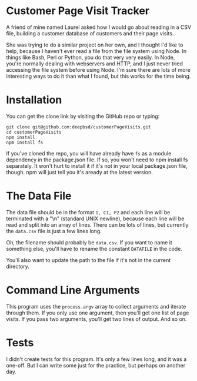 # Customer Page Visit Tracker

A friend of mine named Laurel asked how I would go about reading in
a CSV file, building a customer database of customers and their
page visits.

She was trying to do a similar project on her own, and I thought I'd like 
to help, because I haven't ever read a file from the file system using
Node.  In things like Bash, Perl or Python, you do that very very easily.
In Node, you're normally dealing with webservers and HTTP, and I just never
tried accessing the file system before using Node.  I'm sure there are
lots of more interesting ways to do it than what I found, but this works
for the time being.

# Installation

You can get the clone link by visiting the GitHub repo or typing:

```
git clone git@github.com:deepbsd/customerPageVisits.git
cd customerPageVisits
npm install
npm install fs
```
If you've cloned the repo, you will have already have `fs` as a module dependency in the package.json file.
If so, you won't need to npm install fs separately.  It won't hurt to install it if it's not in your local
package.json file, though.  npm will just tell you it's aready at the latest version.

# The Data File

The data file should be in the format `1, C1, P2` and each line will be terminated with a "\n" (standard 
UNIX newline), because each line will be read and split into an array of lines.  There can be 
lots of lines, but currently the `data.csv` file is just a few lines long.

Oh, the filename should probably be `data.csv`.  If you want to name it something else, you'll
have to rename the constant `DATAFILE` in the code.  

You'll also want to update the path to the file if it's not in the current directory.

# Command Line Arguments

This program uses the `process.argv` array to collect arguments and iterate through them.  If you only use one 
argument, then you'll get one list of page visits.  If you pass two arguments, you'll get two lines of output.
And so on.

# Tests

I didn't create tests for this program.  It's only a few lines long, and it was a one-off.  But I can write some 
just for the practice, but perhaps on another day.



